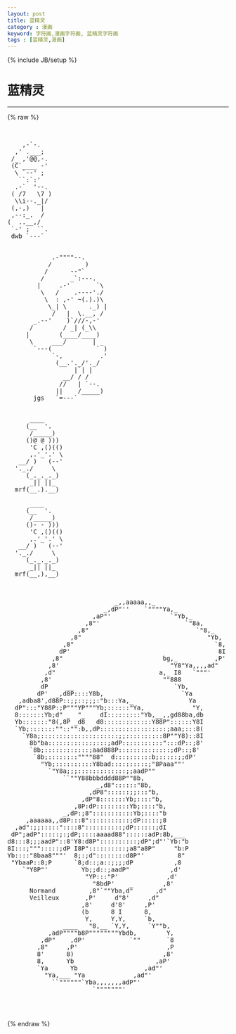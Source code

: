 ```yaml
---
layout: post
title: 蓝精灵
category : 漫画
keyword: 字符画,漫画字符画, 蓝精灵字符画
tags : [蓝精灵,漫画]
---
```

{% include JB/setup %}
# 蓝精灵
---
{% raw %}
<pre>


    ,-`-.
  ,&#039; .___;
 /_ ,&#039;@@,-. 
 (C`____ -&#039;
  \ `--&#039; ;
   ``:`:&#039;
  .-`  &#039;--.
 ( /7   \7 )
  \\i--._|/
 (,-,)   |
 ,--:_.  /
(  ..__,/
 `-&#039; ;  ``.
 dwb `---`


            .-&quot;&quot;&quot;&quot;--.
           /         )
          /      --&quot;`
         /       _`:---.
        |     .-&#039;       `\
         \   /    .----&#039;./
          \  : ,-&#039; ~(.).)\
           \_| \      ._) |
            /   |  \.__, /
       _.--&#039;    )`///-,-&#039;
      /        / _| (_\\
     |        (____/____)
      \     ___/       | _
       `---(            ` )
            `-,          .&#039;
             (__.&#039;._/&#039;._/
                  |`| |
               __/ / /
              //   | `--.
             ||    /_____)
       jgs   `=---`


      ____
     (__  &#039;.
      /_____)
     ()@ @ )))
      &#039;C ,()(()
      ,.&#039;_&#039;.&#039; \
   __/ )   (--&#039;
  &#039;._./     \
     (_._._._)
      _|| ||_
  mrf(__.).__)

      ____
     (__  &#039;.
      /_____)
     ()- - )))
      &#039;C ,()(()
      ,.&#039;_&#039;.&#039; \
   __/ )   (--&#039;
  &#039;._./     \
     (_._._._)
      _|| ||_
  mrf(__,),__)



                             _,,aaaaa,,_
                          _,dP&quot;&#039;&#039;    `&quot;&quot;&quot;&quot;Ya,_
                       ,aP&quot;&#039;                `&quot;Yb,_
                     ,8&quot;&#039;                       `&quot;8a,
                   ,8&quot;                             `&quot;8,_
                 ,8&quot;                                  &quot;Yb,
               ,8&quot;                                      `8,
              dP&#039;                                        8I
            ,8&quot;                           bg,_          ,P&#039;
           ,8&#039;                              &quot;Y8&quot;Ya,,,,ad&quot;
          ,d&quot;                            a,_ I8   `&quot;&quot;&quot;&#039;
         ,8&#039;                              &quot;&quot;888
         dP     __                           `Yb,
        dP&#039;  _,d8P::::Y8b,                     `Ya
   ,adba8&#039;,d88P::;;::;;;:&quot;b:::Ya,_               Ya
  dP&quot;:::&quot;Y88P:;P&quot;&quot;&quot;YP&quot;&quot;&quot;Yb;::::::&quot;Ya,             &quot;Y,
  8:::::::Yb;d&quot; _  &quot;_    dI:::::::::&quot;Yb,__,,gd88ba,db
  Yb:::::::&quot;8(,8P _d8   d8:::::::::::::Y88P&quot;::::::Y8I
  `Yb;:::::::&quot;&quot;::&quot;&quot;:b,,dP::::::::::::::::::;aaa;:::8(
    `Y8a;:::::::::::::::::::::;;::::::::::8P&quot;&quot;Y8)::8I
      8b&quot;ba::::::::::::::::;adP:::::::::::&quot;:::dP::;8&#039;
      `8b;::::::::::::;aad888P::::::::::::::;dP::;8&#039;
       `8b;::::::::&quot;&quot;&quot;&quot;88&quot;  d::::::::::b;:::::;;dP&#039;
         &quot;Yb;::::::::::Y8bad::::::::::;&quot;8Paaa&quot;&quot;&#039;
           `&quot;Y8a;;;:::::::::::::;;aadP&quot;&quot;
               ``&quot;&quot;Y88bbbdddd88P&quot;&quot;8b,
                        _,d8&quot;::::::&quot;8b,
                      ,dP8&quot;::::::;;:::&quot;b,
                    ,dP&quot;8:::::::Yb;::::&quot;b,
                  ,8P:dP:::::::::Yb;::::&quot;b,
               _,dP:;8&quot;:::::::::::Yb;::::&quot;b
     ,aaaaaa,,d8P:::8&quot;:::::::::::;dP:::::;8
  ,ad&quot;:;;:::::&quot;::::8&quot;::::::::::;dP::::::;dI
 dP&quot;;adP&quot;:::::;:;dP;::::aaaad88&quot;::::::adP:8b,___
d8:::8;;;aadP&quot;::8&#039;Y8:d8P&quot;::::::::::;dP&quot;;d&quot;&#039;`Yb:&quot;b
8I:::;&quot;&quot;&quot;:::::;dP I8P&quot;::::::::::;a8&quot;a8P&quot;     &quot;b:P
Yb::::&quot;8baa8&quot;&quot;&quot;&#039;  8;:;d&quot;::::::::d8P&quot;&#039;         8&quot;
 &quot;YbaaP::8;P      `8;d::;a::;;;;dP           ,8
    `&quot;Y8P&quot;&#039;         Yb;;d::;aadP&quot;           ,d&#039;
                     &quot;YP:::&quot;P&#039;             ,d&#039;
                       &quot;8bdP&#039;    _        ,8&#039;
      Normand         ,8&quot;`&quot;&quot;Yba,d&quot;      ,d&quot;
      Veilleux       ,P&#039;     d&quot;8&#039;     ,d&quot;
                    ,8&#039;     d&#039;8&#039;     ,P&#039;
                    (b      8 I      8,
                     Y,     Y,Y,     `b,
               ____   &quot;8,__ `Y,Y,     `Y&quot;&quot;b,
           ,adP&quot;&quot;&quot;&quot;b8P&quot;&quot;&quot;&quot;&quot;&quot;&quot;&quot;Ybdb,        Y,
         ,dP&quot;    ,dP&#039;            `&quot;&quot;       `8
        ,8&quot;     ,P&#039;                        ,P
        8&#039;      8)                        ,8&#039;
        8,      Yb                      ,aP&#039;
        `Ya      Yb                  ,ad&quot;&#039;
          &quot;Ya,___ &quot;Ya             ,ad&quot;&#039;
            ``&quot;&quot;&quot;&quot;&quot;&quot;`Yba,,,,,,,adP&quot;&#039;
                       `&quot;&quot;&quot;&quot;&quot;&quot;&quot;&#039;


 </pre>
{% endraw %}
